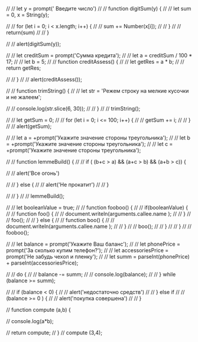 // // let y = prompt(' Введите число')
// // function digitSum(y) {
// //     let sum = 0, x = String(y);

// //     for (let i = 0; i < x.length; i++) {
// //         sum += Number(x[i]);
// //     }
// //     return(sum)
// // }

// // alert(digitSum(y));





// // let creditSum = prompt('Сумма кредита');
// // let a = creditSum / 100 * 17;
// // let b = 5;
// // function creditAssess() {
// //     let getRes =  a * b;
// //     return getRes;

// // }
// // alert(creditAssess());



// // function trimString() {
// //     let str = 'Режем строку на мелкие кусочки и не жалеем';

// //     console.log(str.slice(6, 30));
// // }
// // trimString();





// // let getSum = 0;
// //         for (let i = 0; i <= 100; i++) {
// //             getSum += i;
// //         }
// //         alert(getSum);






// // let a = +prompt('Укажите значение стороны треугольника');
// // let b = +prompt('Укажите значение стороны треугольника');
// // let c = +prompt('Укажите значение стороны треугольника');


// // function lemmeBuild() {
// //     if ( (b+c > a) && (a+c > b) && (a+b > c)) {

// //         alert('Все огонь')

// //     } else {
// //         alert('Не прокатит')
// //     }

// // }
// // lemmeBuild();




// // let booleanValue = true;
// // function fooboo() {
// // if(booleanValue) {
// //     function foo() {
// //         document.writeln(arguments.callee.name );
// //     }
// //     foo();
// // } else {
// //     function boo() {
// //         document.writeln(arguments.callee.name );
// //     }
// //     boo();
// // }
// // }
// // fooboo();









// // let balance = prompt('Укажите Ваш баланс');
// // let phonePrice = prompt('За сколько купим телефон?');
// // let accessoriesPrice = prompt('Не забудь чехол и пленку');
// // let summ = parseInt(phonePrice) + parseInt(accessoriesPrice);


// // do {
// //     balance -= summ;
// //     console.log(balance);
// // } while (balance >= summ);


// // if (balance < 0) {
// //     alert('недостаточно средств')
// // } else if 
// //  (balance >= 0 ) {
// // alert('покупка совершена')
// //  }





// function compute (a,b) {

// console.log(a*b);

// return compute;
// }
// compute (3,4);

